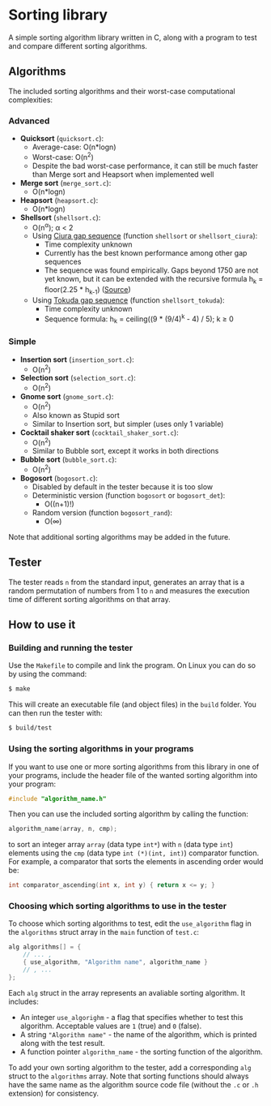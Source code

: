 
# Sorting library
A simple sorting algorithm library written in C, along with a program to test and compare different sorting algorithms.

## Algorithms
The included sorting algorithms and their worst-case computational complexities:
### Advanced
* <b>Quicksort</b> (`quicksort.c`):
  * Average-case: O(n*logn)
  * Worst-case: O(n<sup>2</sup>)
  * Despite the bad worst-case performance, it can still be much faster than Merge sort and Heapsort when implemented well
* <b>Merge sort</b> (`merge_sort.c`):
  * O(n*logn)
* <b>Heapsort</b> (`heapsort.c`):
  * O(n*logn)
* <b>Shellsort</b> (`shellsort.c`):
  * O(n<sup>α</sup>); α < 2
  * Using [Ciura gap sequence](https://oeis.org/A102549) (function `shellsort` or `shellsort_ciura`):
    * Time complexity unknown
    * Currently has the best known performance among other gap sequences
    * The sequence was found empirically. Gaps beyond 1750 are not yet known, but it can be extended with the recursive formula h<sub>k</sub> = floor(2.25 * h<sub>k-1</sub>) ([Source](https://en.wikipedia.org/wiki/Shellsort#Gap_sequences))
  * Using [Tokuda gap sequence](https://oeis.org/A108870) (function `shellsort_tokuda`):
    * Time complexity unknown
    * Sequence formula: h<sub>k</sub> = ceiling((9 * (9/4)<sup>k</sup> - 4) / 5); k ≥ 0
### Simple
* <b>Insertion sort</b> (`insertion_sort.c`):
  * O(n<sup>2</sup>)
* <b>Selection sort</b> (`selection_sort.c`):
  * O(n<sup>2</sup>)
* <b>Gnome sort</b> (`gnome_sort.c`):
  * O(n<sup>2</sup>)
  * Also known as Stupid sort
  * Similar to Insertion sort, but simpler (uses only 1 variable)
* <b>Cocktail shaker sort</b> (`cocktail_shaker_sort.c`):
  * O(n<sup>2</sup>)
  * Similar to Bubble sort, except it works in both directions
* <b>Bubble sort</b> (`bubble_sort.c`):
  * O(n<sup>2</sup>)
* <b>Bogosort</b> (`bogosort.c`):
  * Disabled by default in the tester because it is too slow
  * Deterministic version (function `bogosort` or `bogosort_det`):
    * O((n+1)!)
  * Random version (function `bogosort_rand`):
    * O(∞)

Note that additional sorting algorithms may be added in the future.

## Tester
The tester reads `n` from the standard input, generates an array that is a random permutation of numbers from 1 to `n` and measures the execution time of different sorting algorithms on that array.

## How to use it
### Building and running the tester
Use the `Makefile` to compile and link the program. On Linux you can do so by using the command:
```bash
$ make
```
This will create an executable file (and object files) in the `build` folder. You can then run the tester with:
```bash
$ build/test
```

### Using the sorting algorithms in your programs
If you want to use one or more sorting algorithms from this library in one of your programs, include the header file of the wanted sorting algorithm into your program:
```c
#include "algorithm_name.h"
```
 Then you can use the included sorting algorithm by calling the function:
```c
algorithm_name(array, n, cmp);
```
to sort an integer array `array` (data type `int*`) with `n` (data type `int`) elements using the `cmp` (data type `int (*)(int, int)`) comparator function.  
For example, a comparator that sorts the elements in ascending order would be:
```c
int comparator_ascending(int x, int y) { return x <= y; }
```

### Choosing which sorting algorithms to use in the tester
To choose which sorting algorithms to test, edit the `use_algorithm` flag in the `algorithms` struct array in the `main` function of `test.c`:
```c
alg algorithms[] = {
	// ... ,
	{ use_algorithm, "Algorithm name", algorithm_name }
	// , ...
};
```
Each `alg` struct in the array represents an avaliable sorting algorithm. It includes:
* An integer `use_algorighm` - a flag that specifies whether to test this algorithm. Acceptable values are `1` (true) and `0` (false).
* A string `"Algorithm name"` - the name of the algorithm, which is printed along with the test result.
* A function pointer `algorithm_name` - the sorting function of the algorithm.

To add your own sorting algorithm to the tester, add a corresponding `alg` struct to the `algorithms` array.
Note that sorting functions should always have the same name as the algorithm source code file (without the `.c` or `.h` extension) for consistency.
